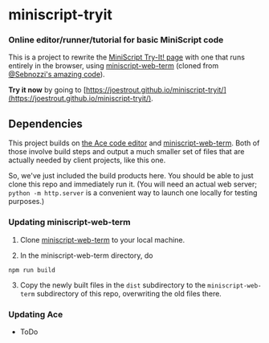 # miniscript-tryit

### Online editor/runner/tutorial for basic MiniScript code

This is a project to rewrite the [MiniScript Try-It! page](https://miniscript.org/tryit/) with one that runs entirely in the browser, using [miniscript-web-term](https://github.com/JoeStrout/miniscript-web-term) (cloned from [@Sebnozzi's amazing code](https://github.com/sebnozzi/miniscript-web-term)).

**Try it now** by going to [https://joestrout.github.io/miniscript-tryit/](https://joestrout.github.io/miniscript-tryit/).

## Dependencies

This project builds on [the Ace code editor](https://github.com/JoeStrout/ace) and [miniscript-web-term](https://github.com/JoeStrout/miniscript-web-term).  Both of those involve build steps and output a much smaller set of files that are actually needed by client projects, like this one.

So, we've just included the build products here.  You should be able to just clone this repo and immediately run it.  (You will need an actual web server; `python -m http.server` is a convenient way to launch one locally for testing purposes.)

### Updating miniscript-web-term

1. Clone [miniscript-web-term](https://github.com/JoeStrout/miniscript-web-term) to your local machine.

2. In the miniscript-web-term directory, do
```
npm run build
```

3. Copy the newly built files in the `dist` subdirectory to the `miniscript-web-term` subdirectory of this repo, overwriting the old files there.


### Updating Ace

- ToDo



